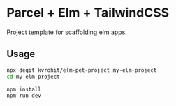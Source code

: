 # Parcel + Elm + TailwindCSS

Project template for scaffolding elm apps.

## Usage

```sh
npx degit kvrohit/elm-pet-project my-elm-project
cd my-elm-project

npm install
npm run dev
```
